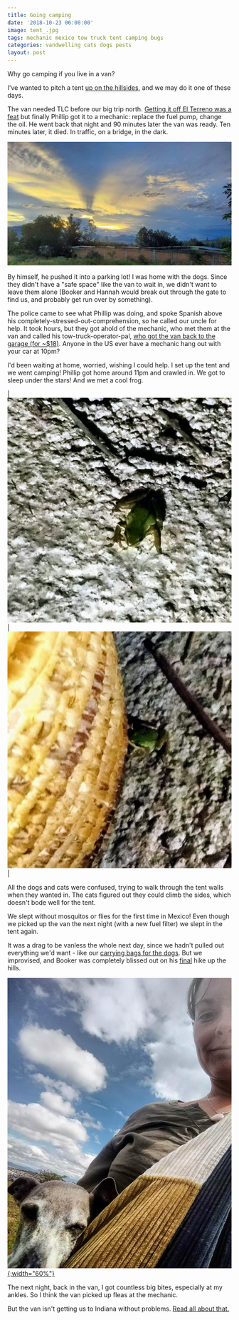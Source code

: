 ```yaml
---
title: Going camping
date: '2018-10-23 06:00:00'
image: tent_.jpg
tags: mechanic mexico tow truck tent camping bugs
categories: vandwelling cats dogs pests
layout: post
---
```


Why go camping if you live in a van?

I've wanted to pitch a tent [up on the hillsides](https://reverdecer.annalisagross.com/2018/08/24/higher-ground/), and we may do it one of these days.

The van needed TLC before our big trip north. [Getting it off El Terreno was a feat](https://reverdecer.annalisagross.com/2018/10/21/getting-unstuck/) but finally Phillip got it to a mechanic: replace the fuel pump, change the oil. He went back that night and 90 minutes later the van was ready. Ten minutes later, it died. In traffic, on a bridge, in the dark.

[![](/images/sunset4_.jpg)](/images/sunset4.jpg)

By himself, he pushed it into a parking lot! I was home with the dogs. Since they didn't have a "safe space" like the van to wait in, we didn't want to leave them alone (Booker and Hannah would break out through the gate to find us, and probably get run over by something).

The police came to see what Phillip was doing, and spoke Spanish above his completely-stressed-out-comprehension, so he called our uncle for help. It took hours, but they got ahold of the mechanic, who met them at the van and called his tow-truck-operator-pal, [who got the van back to the garage (for ~$18)](https://reverdecer.annalisagross.com/2018/10/31/van-woes-and-wins-in-mexico/).  Anyone in the US ever have a mechanic hang out with your car at 10pm?

I'd been waiting at home, worried, wishing I could help. I set up the tent and we went camping! Phillip got home around 11pm and crawled in. We got to sleep under the stars! And we met a cool frog.

| [![](/images/tiny_frog_.jpg)](/images/tiny_frog.jpg) | [![](/images/tiny_frog2_.jpg)](/images/tiny_frog2.jpg) |

All the dogs and cats were confused, trying to walk through the tent walls when they wanted in. The cats figured out they could climb the sides, which doesn't bode well for the tent.

We slept without mosquitos or flies for the first time in Mexico! Even though we picked up the van the next night (with a new fuel filter) we slept in the tent again.

It was a drag to be vanless the whole next day, since we hadn't pulled out everything we'd want - like our [carrying bags for the dogs](https://reverdecer.annalisagross.com/2018/08/13/how-to-hike-with-old-dogs/). But we improvised, and Booker was completely blissed out on his [final](https://reverdecer.annalisagross.com/2018/10/22/bookers-last-stop) hike up the hills.

[![](/images/last_hike_.jpg){:width="60%"}](/images/last_hike.jpg)

The next night, back in the van, I got countless big bites, especially at my ankles. So I think the van picked up fleas at the mechanic.

But the van isn't getting us to Indiana without problems. [Read all about that.](http://reverdecer.annalisagross.com/2018/10/23/getting-stuck-again/)